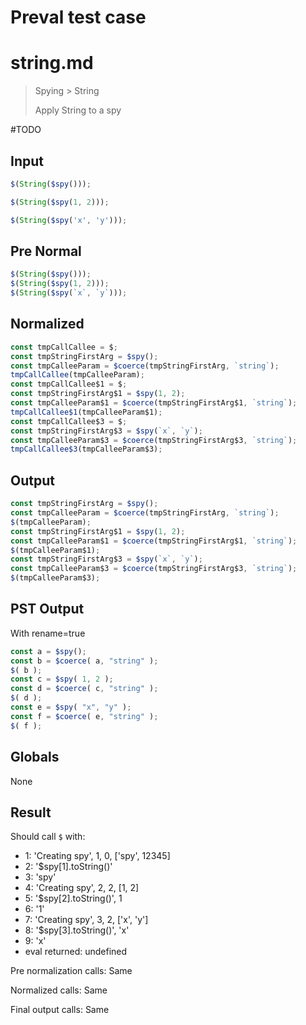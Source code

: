 # Preval test case

# string.md

> Spying > String
>
> Apply String to a spy

#TODO

## Input

`````js filename=intro
$(String($spy()));

$(String($spy(1, 2)));

$(String($spy('x', 'y')));
`````

## Pre Normal

`````js filename=intro
$(String($spy()));
$(String($spy(1, 2)));
$(String($spy(`x`, `y`)));
`````

## Normalized

`````js filename=intro
const tmpCallCallee = $;
const tmpStringFirstArg = $spy();
const tmpCalleeParam = $coerce(tmpStringFirstArg, `string`);
tmpCallCallee(tmpCalleeParam);
const tmpCallCallee$1 = $;
const tmpStringFirstArg$1 = $spy(1, 2);
const tmpCalleeParam$1 = $coerce(tmpStringFirstArg$1, `string`);
tmpCallCallee$1(tmpCalleeParam$1);
const tmpCallCallee$3 = $;
const tmpStringFirstArg$3 = $spy(`x`, `y`);
const tmpCalleeParam$3 = $coerce(tmpStringFirstArg$3, `string`);
tmpCallCallee$3(tmpCalleeParam$3);
`````

## Output

`````js filename=intro
const tmpStringFirstArg = $spy();
const tmpCalleeParam = $coerce(tmpStringFirstArg, `string`);
$(tmpCalleeParam);
const tmpStringFirstArg$1 = $spy(1, 2);
const tmpCalleeParam$1 = $coerce(tmpStringFirstArg$1, `string`);
$(tmpCalleeParam$1);
const tmpStringFirstArg$3 = $spy(`x`, `y`);
const tmpCalleeParam$3 = $coerce(tmpStringFirstArg$3, `string`);
$(tmpCalleeParam$3);
`````

## PST Output

With rename=true

`````js filename=intro
const a = $spy();
const b = $coerce( a, "string" );
$( b );
const c = $spy( 1, 2 );
const d = $coerce( c, "string" );
$( d );
const e = $spy( "x", "y" );
const f = $coerce( e, "string" );
$( f );
`````

## Globals

None

## Result

Should call `$` with:
 - 1: 'Creating spy', 1, 0, ['spy', 12345]
 - 2: '$spy[1].toString()'
 - 3: 'spy'
 - 4: 'Creating spy', 2, 2, [1, 2]
 - 5: '$spy[2].toString()', 1
 - 6: '1'
 - 7: 'Creating spy', 3, 2, ['x', 'y']
 - 8: '$spy[3].toString()', 'x'
 - 9: 'x'
 - eval returned: undefined

Pre normalization calls: Same

Normalized calls: Same

Final output calls: Same
